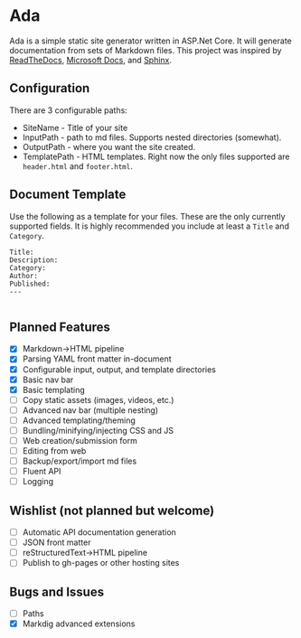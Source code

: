 # Ada

Ada is a simple static site generator written in ASP.Net Core. It will generate documentation from sets of Markdown files. This project was inspired by [ReadTheDocs](https://readthedocs.org), [Microsoft Docs](https://docs.microsoft.com), and [Sphinx](http://www.sphinx-doc.org/).

## Configuration

There are 3 configurable paths:

* SiteName - Title of your site
* InputPath - path to md files. Supports nested directories (somewhat).
* OutputPath - where you want the site created.
* TemplatePath - HTML templates. Right now the only files supported are `header.html` and `footer.html`.

## Document Template

Use the following as a template for your files. These are the only currently supported fields. It is highly recommended you include at least a `Title` and `Category`.

```
Title: 
Description: 
Category: 
Author: 
Published: 
---


```

## Planned Features

- [x] Markdown->HTML pipeline
- [x] Parsing YAML front matter in-document
- [x] Configurable input, output, and template directories
- [x] Basic nav bar
- [x] Basic templating
- [ ] Copy static assets (images, videos, etc.)
- [ ] Advanced nav bar (multiple nesting)
- [ ] Advanced templating/theming
- [ ] Bundling/minifying/injecting CSS and JS
- [ ] Web creation/submission form
- [ ] Editing from web
- [ ] Backup/export/import md files
- [ ] Fluent API
- [ ] Logging

## Wishlist (not planned but welcome)

- [ ] Automatic API documentation generation
- [ ] JSON front matter
- [ ] reStructuredText->HTML pipeline
- [ ] Publish to gh-pages or other hosting sites

## Bugs and Issues

- [ ] Paths
- [x] Markdig advanced extensions